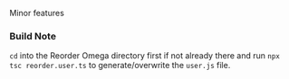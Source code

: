 Minor features

### Build Note
`cd` into the Reorder Omega directory first if not already there and run `npx tsc reorder.user.ts` to generate/overwrite the `user.js` file.